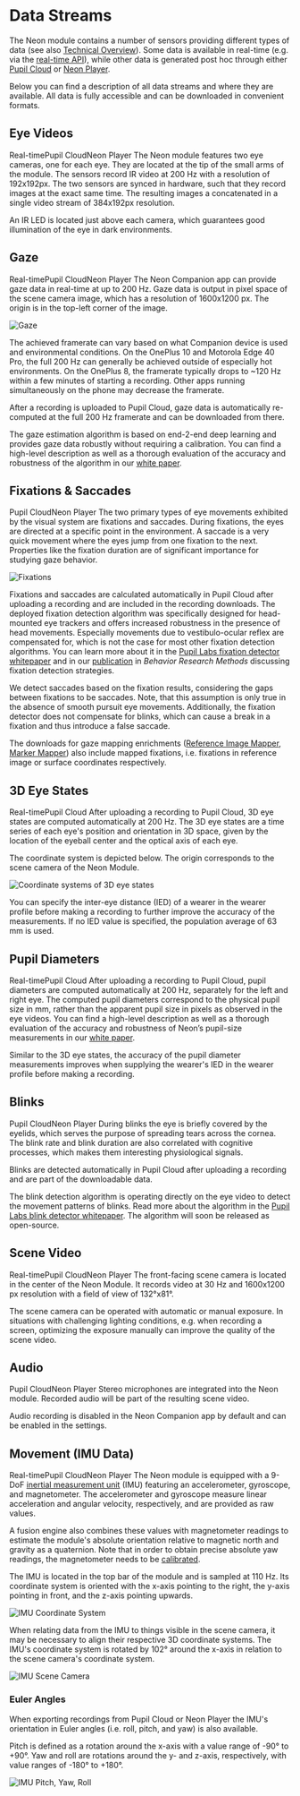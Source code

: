 # Data Streams

The Neon module contains a number of sensors providing different types of data (see also [Technical Overview](/hardware/module-technical-overview/)). Some data is available in real-time (e.g. via the [real-time API](/real-time-api/tutorials/)), while other data is generated post hoc through either [Pupil Cloud](/pupil-cloud/) or [Neon Player](/neon-player/).

Below you can find a description of all data streams and where they are available. All data is fully accessible and can be downloaded in convenient formats.

## Eye Videos

<Badge>Real-time</Badge><Badge>Pupil Cloud</Badge><Badge>Neon Player</Badge>
The Neon module features two eye cameras, one for each eye. They are located at the tip of the small arms of the module. The sensors record IR video at 200 Hz with a resolution of 192x192px. The two sensors are synced in hardware, such that they record images at the exact same time. The resulting images a concatenated in a single video stream of 384x192px resolution.

An IR LED is located just above each camera, which guarantees good illumination of the eye in dark environments.

## Gaze

<Badge>Real-time</Badge><Badge>Pupil Cloud</Badge><Badge>Neon Player</Badge>
The Neon Companion app can provide gaze data in real-time at up to 200 Hz. Gaze data is output in pixel space of the scene camera image, which has a resolution of 1600x1200 px. The origin is in the top-left corner of the image.

![Gaze](./gaze.jpg)

The achieved framerate can vary based on what Companion device is used and environmental conditions. On the OnePlus 10 and Motorola Edge 40 Pro, the full 200 Hz can generally be achieved outside of especially hot environments. On the OnePlus 8, the framerate typically drops to ~120 Hz within a few minutes of starting a recording. Other apps running simultaneously on the phone may decrease the framerate.

After a recording is uploaded to Pupil Cloud, gaze data is automatically re-computed at the full 200 Hz framerate and can be downloaded from there.

The gaze estimation algorithm is based on end-2-end deep learning and provides gaze data robustly without requiring a calibration. You can find a high-level description as well as a thorough evaluation of the accuracy and robustness of the algorithm in our [white paper](https://zenodo.org/doi/10.5281/zenodo.10420388). 

## Fixations & Saccades

<Badge>Pupil Cloud</Badge><Badge>Neon Player</Badge>
The two primary types of eye movements exhibited by the visual system are fixations and saccades. During fixations, the eyes are directed at a specific point in the environment. A saccade is a very quick movement where the eyes jump from one fixation to the next. Properties like the fixation duration are of significant importance for studying gaze behavior.

![Fixations](./fixations.jpg)

Fixations and saccades are calculated automatically in Pupil Cloud after uploading a recording and are included in the recording downloads. The deployed fixation detection algorithm was specifically designed for head-mounted eye trackers and offers increased robustness in the presence of head movements. Especially movements due to vestibulo-ocular reflex are compensated for, which is not the case for most other fixation detection algorithms. You can learn more about it in the [Pupil Labs fixation detector whitepaper](https://docs.google.com/document/d/1CZnjyg4P83QSkfHi_bjwSceWCTWvlVtbGWtuyajv5Jc/export?format=pdf) and in our [publication](https://link.springer.com/article/10.3758/s13428-024-02360-0) in *Behavior Research Methods* discussing fixation detection strategies.

We detect saccades based on the fixation results, considering the gaps between fixations to be saccades. Note, that this assumption is only true in the absence of smooth pursuit eye movements. Additionally, the fixation detector does not compensate for blinks, which can cause a break in a fixation and thus introduce a false saccade.

The downloads for gaze mapping enrichments ([Reference Image Mapper](/pupil-cloud/enrichments/reference-image-mapper/#export-format), [Marker Mapper](/pupil-cloud/enrichments/marker-mapper/#export-format)) also include mapped fixations, i.e. fixations in reference image or surface coordinates respectively.


## 3D Eye States

<Badge>Real-time</Badge><Badge>Pupil Cloud</Badge>
After uploading a recording to Pupil Cloud, 3D eye states are computed automatically at 200 Hz. The 3D eye states are a time series of each eye's position and orientation in 3D space, given by the location of the eyeball center and the optical axis of each eye.

The coordinate system is depicted below. The origin corresponds to the scene camera of the Neon Module.

![Coordinate systems of 3D eye states](./3d_eye_states.png)

You can specify the inter-eye distance (IED) of a wearer in the wearer profile before making a recording to further improve the accuracy of the measurements. If no IED value is specified, the population average of 63 mm is used.

## Pupil Diameters

<Badge>Real-time</Badge><Badge>Pupil Cloud</Badge>
After uploading a recording to Pupil Cloud, pupil diameters are computed automatically at 200 Hz, separately for the left and right eye. The computed pupil diameters correspond to the physical pupil size in mm, rather than the apparent pupil size in pixels as observed in the eye videos. You can find a high-level description as well as a thorough evaluation of the accuracy and robustness of Neon’s pupil-size measurements in our [white paper](https://zenodo.org/records/10057185).

Similar to the 3D eye states, the accuracy of the pupil diameter measurements improves when supplying the wearer's IED in the wearer profile before making a recording.

## Blinks

<Badge>Pupil Cloud</Badge><Badge>Neon Player</Badge>
During blinks the eye is briefly covered by the eyelids, which serves the purpose of spreading tears across the cornea. The blink rate and blink duration are also correlated with cognitive processes, which makes them interesting physiological signals.

Blinks are detected automatically in Pupil Cloud after uploading a recording and are part of the downloadable data.

The blink detection algorithm is operating directly on the eye video to detect the movement patterns of blinks. Read more about the algorithm in the [Pupil Labs blink detector whitepaper](https://docs.google.com/document/d/1JLBhC7fmBr6BR59IT3cWgYyqiaM8HLpFxv5KImrN-qE/export?format=pdf). The algorithm will soon be released as open-source.

## Scene Video

<Badge>Real-time</Badge><Badge>Pupil Cloud</Badge><Badge>Neon Player</Badge>
The front-facing scene camera is located in the center of the Neon Module. It records video at 30 Hz and 1600x1200 px resolution with a field of view of 132°x81°.

The scene camera can be operated with automatic or manual exposure. In situations with challenging lighting conditions, e.g. when recording a screen, optimizing the exposure manually can improve the quality of the scene video.

## Audio

<Badge>Pupil Cloud</Badge><Badge>Neon Player</Badge>
Stereo microphones are integrated into the Neon module. Recorded audio will be part of the resulting scene video.

Audio recording is disabled in the Neon Companion app by default and can be enabled in the settings.

## Movement (IMU Data)

<Badge>Real-time</Badge><Badge>Pupil Cloud</Badge><Badge>Neon Player</Badge>
The Neon module is equipped with a 9-DoF [inertial measurement unit](https://invensense.tdk.com/products/motion-tracking/9-axis/icm-20948/) (IMU) featuring an accelerometer, gyroscope, and magnetometer. The accelerometer and gyroscope measure linear acceleration and angular velocity, respectively, and are provided as raw values.

A fusion engine also combines these values with magnetometer readings to estimate the module's absolute orientation relative to magnetic north and gravity as a quaternion. Note that in order to obtain precise absolute yaw readings, the magnetometer needs to be [calibrated](/data-collection/calibrating-the-imu/).

The IMU is located in the top bar of the module and is sampled at 110 Hz. Its coordinate system is oriented with the x-axis pointing to the right, the y-axis pointing in front, and the z-axis pointing upwards.

![IMU Coordinate System](./imu-xyz-black.jpg)

When relating data from the IMU to things visible in the scene camera, it may be necessary to align their respective 3D coordinate systems. The IMU's coordinate system is rotated by 102° around the x-axis in relation to the scene camera's coordinate system.

![IMU Scene Camera](./imu-scene_camera-black.jpg)

### Euler Angles

When exporting recordings from Pupil Cloud or Neon Player the IMU's orientation in Euler angles (i.e. roll, pitch, and yaw) is also available.

Pitch is defined as a rotation around the x-axis with a value range of -90° to +90°. Yaw and roll are rotations around the y- and z-axis, respectively, with value ranges of -180° to +180°.

![IMU Pitch, Yaw, Roll](./imu-pitch_yaw_roll-black.jpg)
